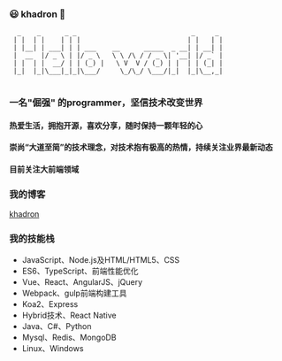 ###  😃 khadron 💪

```
  _    _      _ _                             _     _ 
 | |  | |    | | |                           | |   | |
 | |__| | ___| | | ___    __      _____  _ __| | __| |
 |  __  |/ _ \ | |/ _ \   \ \ /\ / / _ \| '__| |/ _` |
 | |  | |  __/ | | (_) |   \ V  V / (_) | |  | | (_| |
 |_|  |_|\___|_|_|\___/     \_/\_/ \___/|_|  |_|\__,_|
                                                      
```
### 一名"倔强" 的programmer，坚信技术改变世界
#### 热爱生活，拥抱开源，喜欢分享，随时保持一颗年轻的心
#### 崇尚“大道至简”的技术理念，对技术抱有极高的热情，持续关注业界最新动态
#### 目前关注大前端领域
### 我的博客
[khadron](https://khadron.github.io/)
### 我的技能栈
* JavaScript、Node.js及HTML/HTML5、CSS
* ES6、TypeScript、前端性能优化
* Vue、React、AngularJS、jQuery
* Webpack、gulp前端构建工具
* Koa2、Express
* Hybrid技术、React Native
* Java、C#、Python
* Mysql、Redis、MongoDB
* Linux、Windows

